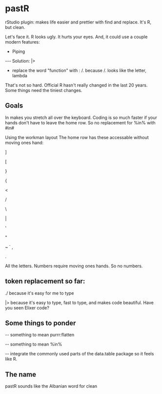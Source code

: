 # pastR
rStudio plugin: makes life easier and prettier with find and replace.  It's R, but clean.

Let's face it.  R looks ugly.  It hurts your eyes.  And, it could use a couple modern features:

- Piping

--- Solution\: \|>

- replace the word "function" with \: /. because /. looks like the letter, lambda
 
That's not so hard.  Official R hasn't really changed in the last 20 years.  Some things need the tiniest changes.

## Goals

In makes you stretch all over the keyboard.  Coding is so much faster if your hands don't have to leave the home row.  So no replacement for %in% with #in#

Using the workman layout The home row has these accessable without moving ones hand:

]

[


}

{


<

>

/

\

|


'

"

~
`
, 

.

All the letters.  Numbers require moving ones hands.  So no numbers.


## token replacement so far:

./ because it's easy for me to type

\|\> because it's easy to type, fast to type, and makes code beautiful.  Have you seen Elixer code?


## Some things to ponder


-- something to mean purrr:flatten

-- something to mean %in%

-- integrate the commonly used parts of the data.table package so it feels like R.


## The name

pastR sounds like the Albanian word for clean

